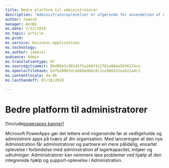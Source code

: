 ```yaml
---
title: Bedre platform til administratorer
description: "Administratoroplevelser er afgørende for anvendelsen af enhver pålidelig platform."
author: JamesO
manager: AnnBe
ms.date: 7/22/2018
ms.topic: article
ms.prod: 
ms.service: business-applications
ms.technology: 
ms.author: jamesol
audience: Admin
ms.translationtype: HT
ms.sourcegitcommit: 0b40bb3c98145f5a260f412701a884a5936174ce
ms.openlocfilehash: b37b20807dc6d4b6d0dc8c1ce96bb32ea622a4c1
ms.contentlocale: da-dk
ms.lasthandoff: 07/18/2018

---
```

# <a name="better-platform-for-administrators"></a>Bedre platform til administratorer

[!include[powerapps banner](../includes/powerapps.md)]




Microsoft PowerApps gør det lettere end nogensinde før at vedligeholde og administrere apps på tværs af din organisation. Med lanceringen af den nye Administration får administratorer og partnere en mere pålidelig, ensartet oplevelse i forbindelse med administration af lagerkapacitet, miljøer og udrulninger. Administratorer kan nemmere løse problemer ved hjælp af den integrerede hjælp og support-oplevelse i Administration.

